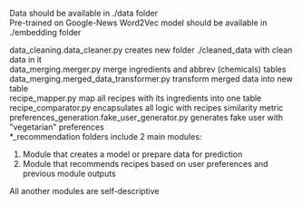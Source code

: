 Data should be available in ./data folder  
Pre-trained on Google-News Word2Vec model should be available in ./embedding folder  

data_cleaning.data_cleaner.py creates new folder ./cleaned_data with clean data in it  
data_merging.merger.py merge ingredients and abbrev (chemicals) tables  
data_merging.merged_data_transformer.py transform merged data into new table  
recipe_mapper.py map all recipes with its ingredients into one table  
recipe_comparator.py encapsulates all logic with recipes similarity metric  
preferences_generation.fake_user_generator.py generates fake user with "vegetarian" preferences  
*_recommendation folders include 2 main modules:  
  1) Module that creates a model or prepare data for prediction  
  2) Module that recommends recipes based on user preferences and previous module outputs  
 
All another modules are self-descriptive  
